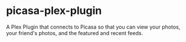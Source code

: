 picasa-plex-plugin
==================

A Plex Plugin that connects to Picasa so that you can view your photos, your friend's photos, and the featured and recent feeds.